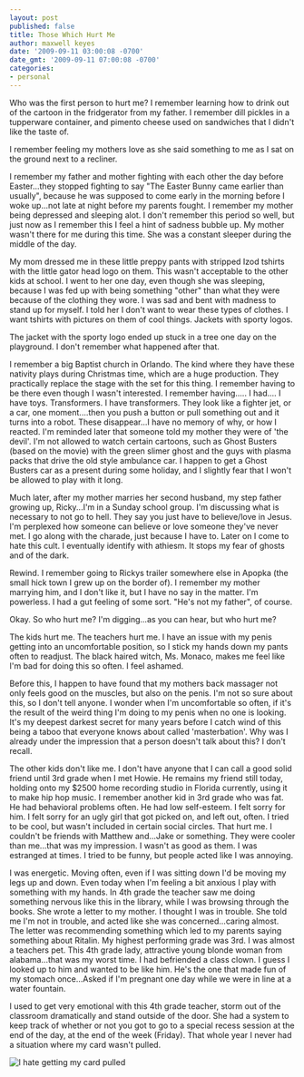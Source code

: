 ```yaml
---
layout: post
published: false
title: Those Which Hurt Me
author: maxwell keyes
date: '2009-09-11 03:00:08 -0700'
date_gmt: '2009-09-11 07:00:08 -0700'
categories:
- personal
---
```


Who was the first person to hurt me? I remember learning how to drink out of the
cartoon in the fridgerator from my father. I remember dill pickles in a
tupperware container, and pimento cheese used on sandwiches that I didn't like
the taste of.

I remember feeling my mothers love as she said something to me as I sat on the
ground next to a recliner.

I remember my father and mother fighting with each other the day before
Easter...they stopped fighting to say "The Easter Bunny came earlier than
usually", because he was supposed to come early in the morning before I woke
up...not late at night before my parents fought. I remember my mother being
depressed and sleeping alot. I don't remember this period so well, but just now
as I remember this I feel a hint of sadness bubble up. My mother wasn't there
for me during this time. She was a constant sleeper during the middle of the
day.

My mom dressed me in these little preppy pants with stripped Izod tshirts with
the little gator head logo on them. This wasn't acceptable to the other kids at
school. I went to her one day, even though she was sleeping, because I was fed
up with being something "other" than what they were because of the clothing they
wore. I was sad and bent with madness to stand up for myself. I told her I don't
want to wear these types of clothes. I want tshirts with pictures on them of
cool things. Jackets with sporty logos.

The jacket with the sporty logo ended up stuck in a tree one day on the
playground. I don't remember what happened after that.

I remember a big Baptist church in Orlando. The kind where they have these
nativity plays during Christmas time, which are a huge production. They
practically replace the stage with the set for this thing. I remember having to
be there even though I wasn't interested. I remember having..... I had.... I
have toys. Transformers. I have transformers. They look like a fighter jet, or a
car, one moment....then you push a button or pull something out and it turns
into a robot. These disappear...I have no memory of why, or how I reacted. I'm
reminded later that someone told my mother they were of 'the devil'. I'm not
allowed to watch certain cartoons, such as Ghost Busters (based on the movie)
with the green slimer ghost and the guys with plasma packs that drive the old
style ambulance car. I happen to get a Ghost Busters car as a present during
some holiday, and I slightly fear that I won't be allowed to play with it long.

Much later, after my mother marries her second husband, my step father growing
up, Ricky...I'm in a Sunday school group. I'm discussing what is necessary to
not go to hell. They say you just have to believe/love in Jesus. I'm perplexed
how someone can believe or love someone they've never met. I go along with the
charade, just because I have to. Later on I come to hate this cult. I eventually
identify with athiesm. It stops my fear of ghosts and of the dark.

Rewind. I remember going to Rickys trailer somewhere else in Apopka (the small
hick town I grew up on the border of). I remember my mother marrying him, and I
don't like it, but I have no say in the matter. I'm powerless. I had a gut
feeling of some sort. "He's not my father", of course.

Okay. So who hurt me? I'm digging...as you can hear, but who hurt me?

The kids hurt me. The teachers hurt me. I have an issue with my penis getting
into an uncomfortable position, so I stick my hands down my pants often to
readjust. The black haired witch, Ms. Monaco, makes me feel like I'm bad for
doing this so often. I feel ashamed.

Before this, I happen to have found that my mothers back massager not only feels
good on the muscles, but also on the penis. I'm not so sure about this, so I
don't tell anyone. I wonder when I'm uncomfortable so often, if it's the result
of the weird thing I'm doing to my penis when no one is looking. It's my deepest
darkest secret for many years before I catch wind of this being a taboo that
everyone knows about called 'masterbation'. Why was I already under the
impression that a person doesn't talk about this? I don't recall.

The other kids don't like me. I don't have anyone that I can call a good solid
friend until 3rd grade when I met Howie. He remains my friend still today,
holding onto my $2500 home recording studio in Florida currently, using it to
make hip hop music. I remember another kid in 3rd grade who was fat. He had
behavioral problems often. He had low self-esteem. I felt sorry for him. I felt
sorry for an ugly girl that got picked on, and left out, often. I tried to be
cool, but wasn't included in certain social circles. That hurt me. I couldn't be
friends with Matthew and...Jake or something. They were cooler than me...that
was my impression. I wasn't as good as them. I was estranged at times. I tried
to be funny, but people acted like I was annoying.

I was energetic. Moving often, even if I was sitting down I'd be moving my legs
up and down. Even today when I'm feeling a bit anxious I play with something
with my hands. In 4th grade the teacher saw me doing something nervous like this
in the library, while I was browsing through the books. She wrote a letter to my
mother. I thought I was in trouble. She told me I'm not in trouble, and acted
like she was concerned...caring almost. The letter was recommending something
which led to my parents saying something about Ritalin. My highest performing
grade was 3rd. I was almost a teachers pet. This 4th grade lady, attractive
young blonde woman from alabama...that was my worst time. I had befriended a
class clown. I guess I looked up to him and wanted to be like him. He's the one
that made fun of my stomach once...Asked if I'm pregnant one day while we were
in line at a water fountain.

I used to get very emotional with this 4th grade teacher, storm out of the
classroom dramatically and stand outside of the door. She had a system to keep
track of whether or not you got to go to a special recess session at the end of
the day, at the end of the week (Friday). That whole year I never had a
situation where my card wasn't pulled.

![I hate getting my card pulled](./i-hate-getting-my-cardpulled.jpg "I hate getting my card pulled")
